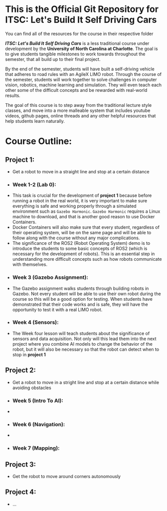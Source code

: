 # This is the Official Git Repository for ITSC: Let's Build It Self Driving Cars

You can find all of the resources for the course in their respective folder


***ITSC: Let's Build It Self Driving Cars*** is a less traditional course under development by the **University of North Carolina at Charlotte**. The goal is to give students tangible milestones to work towards throughout the semester, that all build up to their final project. 

By the end of the semester, students will have built a self-driving vehicle that adheres to road rules with an AgileX LIMO robot. Through the course of the semester, students will work together to solve challenges in computer vision, robotics, machine learning and simulation. They will even teach each other some of the difficult concepts and be rewarded with real-world results. 

The goal of this course is to step away from the traditional lecture style classes, and move into a more malleable system that includes youtube videos, github pages, online threads and any other helpful resources that help students learn naturally. 



# Course Outline:

## Project 1:
- Get a robot to move in a straight line and stop at a certain distance
- ### Week 1-2 (Lab 0):
- This task is crucial for the development of **project 1** because before running a robot in the real world, it is very important to make sure everything is safe and working properly through a simulated environment such as `Gazebo Harmonic`. `Gazebo Harmonic` requires a Linux machine to download, and that is another good reason to use Docker Containers. 
- Docker Containers will also make sure that every student, regardless of their operating system, will be on the same page and will be able to follow along with the course without any major complications. 
- The significance of the ROS2 (Robot Operating System) demo is to introduce the students to some basic concepts of ROS2 (which is necessary for the development of robots). This is an essential step in understanding more difficult concepts such as how robots communicate with themselves. 
- ### Week 3 (Gazebo Assignment):
- The Gazebo assignment walks students through building robots in Gazebo. Not every student will be able to use their own robot during the course so this will be a good option for testing. When students have demonstrated that their code works and is safe, they will have the opportunity to test it with a real LIMO robot. 
- ### Week 4 (Sensors):
- The Week four lesson will teach students about the significance of sensors and data acquisition. Not only will this lead them into the next project where you combine AI models to change the behavior of the robot, but it will also be necessary so that the robot can detect when to stop in **project 1**


## Project 2:
- Get a robot to move in a stright line and stop at a certain distance while avoiding obstacles
- ### Week 5 (Intro To AI):
- 
- ### Week 6 (Navigation):
- 
- ### Week 7 (Mapping):

## Project 3:
- Get the robot to move around corners autonomously


## Project 4:
- ...
